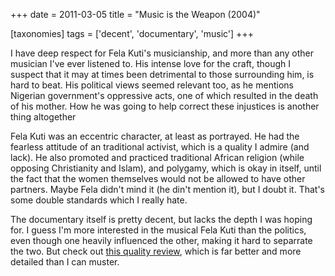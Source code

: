 +++
date = 2011-03-05
title = "Music is the Weapon (2004)"

[taxonomies]
tags = ['decent', 'documentary', 'music']
+++

I have deep respect for Fela Kuti's musicianship, and more than any
other musician I've ever listened to. His intense love for the craft,
though I suspect that it may at times been detrimental to those
surrounding him, is hard to beat. His political views seemed relevant
too, as he mentions Nigerian government's oppressive acts, one of which
resulted in the death of his mother. How he was going to help correct
these injustices is another thing altogether

Fela Kuti was an eccentric character, at least as portrayed. He had the
fearless attitude of an traditional activist, which is a quality I
admire (and lack). He also promoted and practiced traditional African
religion (while opposing Christianity and Islam), and polygamy, which is
okay in itself, until the fact that the women themselves would not be
allowed to have other partners. Maybe Fela didn't mind it (he din't
mention it), but I doubt it. That's some double standards which I
really hate.

The documentary itself is pretty decent, but lacks the depth I was
hoping for. I guess I'm more interested in the musical Fela Kuti than
the politics, even though one heavily influenced the other, making it
hard to separrate the two. But check out [this quality review], which is
far better and more detailed than I can muster.

  [this quality review]: http://www.amazon.com/review/R28YF6P9MDOEPS/ref=cm_cr_dp_perm?ie=UTF8&ASIN=B000079DF9&nodeID=130&tag=&linkCode=
